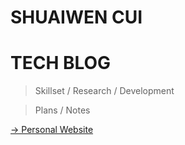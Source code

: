 # SHUAIWEN CUI

# TECH BLOG

> Skillset / Research / Development

> Plans / Notes

[-> Personal Website](http://www.cuishuaiwen.com)